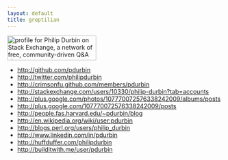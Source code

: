 ```yaml
---
layout: default
title: greptilian
---
```

<a href="http://stackexchange.com/users/10330/philip-durbin"><img src="http://stackexchange.com/users/flair/10330.png" width="208" height="58" alt="profile for Philip Durbin on Stack Exchange, a network of free, community-driven Q&amp;A sites" title="profile for Philip Durbin on Stack Exchange, a network of free, community-driven Q&amp;A sites" /></a>

* http://github.com/pdurbin
* http://twitter.com/philipdurbin
* http://crimsonfu.github.com/members/pdurbin
* http://stackexchange.com/users/10330/philip-durbin?tab=accounts
* http://plus.google.com/photos/107770072576338242009/albums/posts
* http://plus.google.com/107770072576338242009/posts
* http://people.fas.harvard.edu/~pdurbin/blog
* http://en.wikipedia.org/wiki/user:pdurbin
* http://blogs.perl.org/users/philip_durbin
* http://www.linkedin.com/in/pdurbin
* http://huffduffer.com/philipdurbin
* http://builditwith.me/user/pdurbin  


<script src="http://drnicjavascript.rubyforge.org/github_badge/dist/github-badge-launcher.js" type="text/javascript"></script>

<script charset="utf-8" src="http://widgets.twimg.com/j/2/widget.js"></script>
<script>
new TWTR.Widget({
  version: 2,
  type: 'profile',
  rpp: 30,
  interval: 30000,
  width: 250,
  height: 300,
  theme: {
    shell: {
      background: '#333333',
      color: '#ffffff'
    },
    tweets: {
      //background: '#000000',
      //color: '#ffffff',
      //links: '#4aed05'
      background: 'silver',
      color: 'black',
      links: 'blue'
    }
  },
  features: {
    scrollbar: false,
    loop: false,
    live: false,
    behavior: 'all'
  }
}).render().setUser('philipdurbin').start();
</script>
